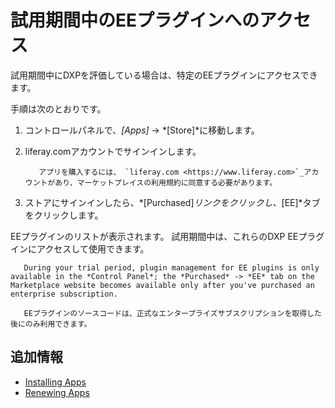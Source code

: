 # 試用期間中のEEプラグインへのアクセス

試用期間中にDXPを評価している場合は、特定のEEプラグインにアクセスできます。

手順は次のとおりです。

1.  コントロールパネルで、*[Apps]* → *[Store]*に移動します。

2.  liferay.comアカウントでサインインします。

    ``` important::
       アプリを購入するには、 `liferay.com <https://www.liferay.com>`_アカウントがあり、マーケットプレイスの利用規約に同意する必要があります。
    ```

3.  ストアにサインインしたら、*[Purchased]*リンクをクリックし、*[EE]*タブをクリックします。

EEプラグインのリストが表示されます。 試用期間中は、これらのDXP EEプラグインにアクセスして使用できます。

``` note::
   During your trial period, plugin management for EE plugins is only available in the *Control Panel*; the *Purchased* -> *EE* tab on the Marketplace website becomes available only after you've purchased an enterprise subscription.
```

``` important::
   EEプラグインのソースコードは、正式なエンタープライズサブスクリプションを取得した後にのみ利用できます。
```

## 追加情報

  - [Installing Apps](./installing-apps.md)
  - [Renewing Apps](../managing-apps/renewing-apps.md)
